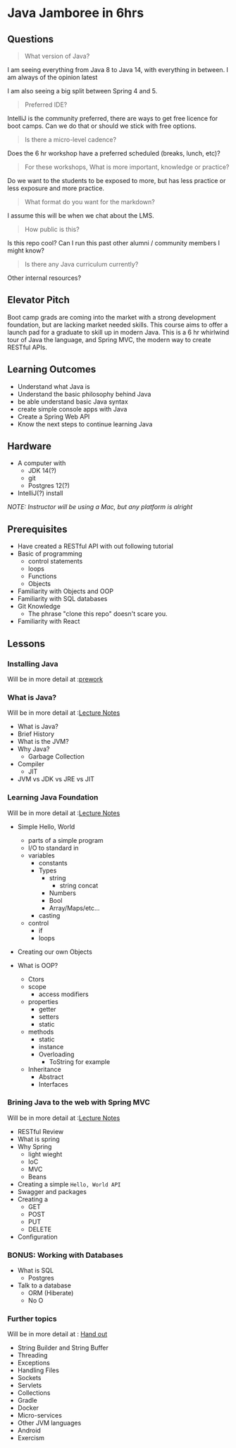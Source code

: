 # Java Jamboree in 6hrs

## Questions

> What version of Java?

I am seeing everything from Java 8 to Java 14, with everything in between. I am always of the opinion latest

I am also seeing a big split between Spring 4 and 5.

> Preferred IDE?

IntelliJ is the community preferred, there are ways to get free licence for boot camps. Can we do that or should we stick with free options.

> Is there a micro-level cadence?

Does the 6 hr workshop have a preferred scheduled (breaks, lunch, etc)?

> For these workshops, What is more important, knowledge or practice?

Do we want to the students to be exposed to more, but has less practice or less exposure and more practice.

> What format do you want for the markdown?

I assume this will be when we chat about the LMS.

> How public is this?

Is this repo cool? Can I run this past other alumni / community members I might know?

> Is there any Java curriculum currently?

Other internal resources?

## Elevator Pitch

Boot camp grads are coming into the market with a strong development foundation, but are lacking market needed skills. This course aims to offer a launch pad for a graduate to skill up in modern Java. This is a 6 hr whirlwind tour of Java the language, and Spring MVC, the modern way to create RESTful APIs.

## Learning Outcomes

- Understand what Java is
- Understand the basic philosophy behind Java
- be able understand basic Java syntax
- create simple console apps with Java
- Create a Spring Web API
- Know the next steps to continue learning Java

## Hardware

- A computer with
  - JDK 14(?)
  - git
  - Postgres 12(?)
- IntelliJ(?) install

_NOTE: Instructor will be using a Mac, but any platform is alright_

## Prerequisites

- Have created a RESTful API with out following tutorial
- Basic of programming
  - control statements
  - loops
  - Functions
  - Objects
- Familiarity with Objects and OOP
- Familiarity with SQL databases
- Git Knowledge
  - The phrase "clone this repo" doesn't scare you.
- Familiarity with React

## Lessons

### Installing Java

Will be in more detail at :[prework](prework.md)

### What is Java?

Will be in more detail at :[Lecture Notes](what-is-java.md)

- What is Java?
- Brief History
- What is the JVM?
- Why Java?
  - Garbage Collection
- Compiler
  - JIT
- JVM vs JDK vs JRE vs JIT

### Learning Java Foundation

Will be in more detail at :[Lecture Notes](java-basics.md)

- Simple Hello, World

  - parts of a simple program
  - I/O to standard in
  - variables
    - constants
    - Types
      - string
        - string concat
      - Numbers
      - Bool
      - Array/Maps/etc...
    - casting
  - control
    - if
    - loops

- Creating our own Objects
- What is OOP?
  - Ctors
  - scope
    - access modifiers
  - properties
    - getter
    - setters
    - static
  - methods
    - static
    - instance
    - Overloading
      - ToString for example
  - Inheritance
    - Abstract
    - Interfaces

### Brining Java to the web with Spring MVC

Will be in more detail at :[Lecture Notes](java-api.md)

- RESTful Review
- What is spring
- Why Spring
  - light wieght
  - IoC
  - MVC
  - Beans
- Creating a simple `Hello, World API`
- Swagger and packages
- Creating a
  - GET
  - POST
  - PUT
  - DELETE
- Configuration

### BONUS: Working with Databases

- What is SQL
  - Postgres
- Talk to a database
  - ORM (Hiberate)
  - No O

### Further topics

Will be in more detail at : [Hand out](postwork.md)

- String Builder and String Buffer
- Threading
- Exceptions
- Handling Files
- Sockets
- Servlets
- Collections
- Gradle
- Docker
- Micro-services
- Other JVM languages
- Android
- Exercism
